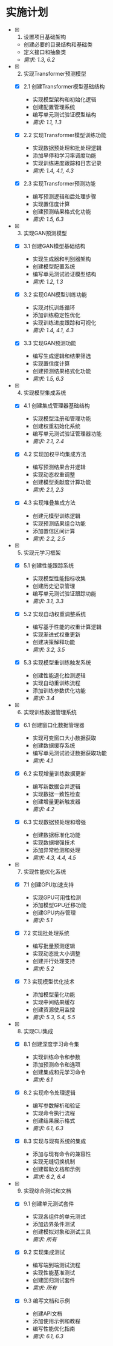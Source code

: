 # 实施计划

- [x] 1. 设置项目基础架构
  - 创建必要的目录结构和基础类
  - 定义接口和抽象类
  - _需求: 1.3, 6.2_

- [x] 2. 实现Transformer预测模型
  - [x] 2.1 创建Transformer模型基础结构
    - 实现模型架构和初始化逻辑
    - 创建配置管理系统
    - 编写单元测试验证模型结构
    - _需求: 1.1, 1.3_
  
  - [x] 2.2 实现Transformer模型训练功能
    - 实现数据预处理和批处理逻辑
    - 添加早停和学习率调度功能
    - 实现训练进度跟踪和日志记录
    - _需求: 1.4, 4.1, 4.3_
  
  - [x] 2.3 实现Transformer预测功能
    - 编写预测逻辑和后处理步骤
    - 实现置信度计算
    - 创建预测结果格式化功能
    - _需求: 1.5, 6.3_

- [x] 3. 实现GAN预测模型
  - [x] 3.1 创建GAN模型基础结构
    - 实现生成器和判别器架构
    - 创建模型配置系统
    - 编写单元测试验证模型结构
    - _需求: 1.2, 1.3_
  
  - [x] 3.2 实现GAN模型训练功能
    - 实现对抗训练循环
    - 添加训练稳定性优化
    - 实现训练进度跟踪和可视化
    - _需求: 1.4, 4.1, 4.3_
  
  - [x] 3.3 实现GAN预测功能
    - 编写生成逻辑和结果筛选
    - 实现置信度计算
    - 创建预测结果格式化功能
    - _需求: 1.5, 6.3_

- [x] 4. 实现模型集成系统
  - [x] 4.1 创建集成管理器基础结构
    - 实现模型注册和管理功能
    - 创建权重初始化系统
    - 编写单元测试验证管理器功能
    - _需求: 2.1, 2.4_
  
  - [x] 4.2 实现加权平均集成方法
    - 编写预测结果合并逻辑
    - 实现动态权重调整
    - 创建模型贡献度计算功能
    - _需求: 2.1, 2.3_
  
  - [x] 4.3 实现堆叠集成方法
    - 创建元模型训练逻辑
    - 实现预测结果组合功能
    - 添加置信区间计算
    - _需求: 2.2, 2.5_

- [x] 5. 实现元学习框架
  - [x] 5.1 创建性能跟踪系统
    - 实现模型性能指标收集
    - 创建历史记录管理
    - 编写单元测试验证跟踪功能
    - _需求: 3.1, 3.3_
  
  - [x] 5.2 实现自动权重调整系统
    - 编写基于性能的权重计算逻辑
    - 实现渐进式权重更新
    - 创建决策解释功能
    - _需求: 3.2, 3.5_
  
  - [x] 5.3 实现模型重训练触发系统
    - 创建性能退化检测逻辑
    - 实现自动重训练流程
    - 添加训练参数优化功能
    - _需求: 3.4_

- [x] 6. 实现训练数据管理系统
  - [x] 6.1 创建窗口化数据管理器
    - 实现可变窗口大小数据获取
    - 创建数据缓存系统
    - 编写单元测试验证数据获取功能
    - _需求: 4.1_
  
  - [x] 6.2 实现增量训练数据更新
    - 编写新数据合并逻辑
    - 实现数据一致性检查
    - 创建增量更新触发器
    - _需求: 4.2_
  
  - [x] 6.3 实现数据预处理和增强
    - 创建数据标准化功能
    - 实现数据增强技术
    - 添加异常检测和处理
    - _需求: 4.3, 4.4, 4.5_

- [x] 7. 实现性能优化系统
  - [x] 7.1 创建GPU加速支持
    - 实现GPU可用性检测
    - 添加模型GPU迁移功能
    - 创建GPU内存管理
    - _需求: 5.1_
  
  - [x] 7.2 实现批处理系统
    - 编写批量预测逻辑
    - 实现动态批大小调整
    - 创建并行处理支持
    - _需求: 5.2_
  
  - [x] 7.3 实现模型优化技术
    - 添加模型量化功能
    - 实现中间结果缓存
    - 创建资源使用监控
    - _需求: 5.3, 5.4, 5.5_

- [x] 8. 实现CLI集成
  - [x] 8.1 创建深度学习命令集
    - 实现训练命令和参数
    - 添加预测命令和选项
    - 创建集成和元学习命令
    - _需求: 6.1_
  
  - [x] 8.2 实现命令处理逻辑
    - 编写参数解析和验证
    - 实现命令执行流程
    - 创建结果展示格式
    - _需求: 6.1, 6.3_
  
  - [x] 8.3 实现与现有系统的集成
    - 添加与现有命令的兼容性
    - 实现无缝切换机制
    - 创建帮助文档和示例
    - _需求: 6.2, 6.4_

- [x] 9. 实现综合测试和文档
  - [x] 9.1 创建单元测试套件
    - 实现各组件的单元测试
    - 添加边界条件测试
    - 创建模拟对象和测试工具
    - _需求: 所有_
  
  - [x] 9.2 实现集成测试
    - 编写端到端测试流程
    - 实现性能基准测试
    - 创建回归测试套件
    - _需求: 所有_
  
  - [x] 9.3 编写文档和示例
    - 创建API文档
    - 添加使用示例和教程
    - 编写性能优化指南
    - _需求: 6.1, 6.3_